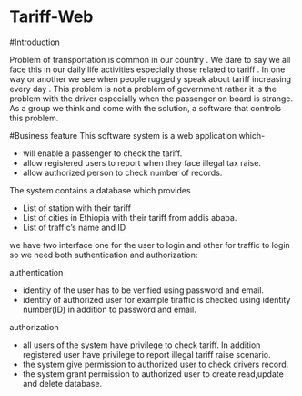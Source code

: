# Tariff-Web

#Introduction

Problem of transportation is common in our country . We dare to say we all face this in our daily life activities especially those related to tariff . In one way or another we see when people ruggedly speak about tariff increasing every day . This problem is not a problem of government rather it is the problem with the driver especially when the passenger on board is strange. As a group we think and come with the solution, a software that controls this problem.

#Business feature
This software system is a web application which-
-	will enable a passenger to check the tariff. 
-	allow registered users to report when they face illegal tax raise. 
-	allow authorized person to check number of records.

The system contains a database which provides 
-	List of station with their tariff
-	List of cities in Ethiopia with their tariff from addis ababa.
-	List of traffic’s name and ID

we have two interface one for the user to login and other for traffic to login so we need both authentication and authorization:

authentication
- identity of the user has to be verified using password and email.
- identity of authorized user for example tiraffic is checked using identity number(ID) in addition to password and email.
              
authorization
- all users of the system have privilege to check tariff. In addition registered user have privilege to report illegal tariff raise scenario.
- the system give permission to authorized user to check drivers record.
- the system grant permission to authorized user to create,read,update and delete database.

